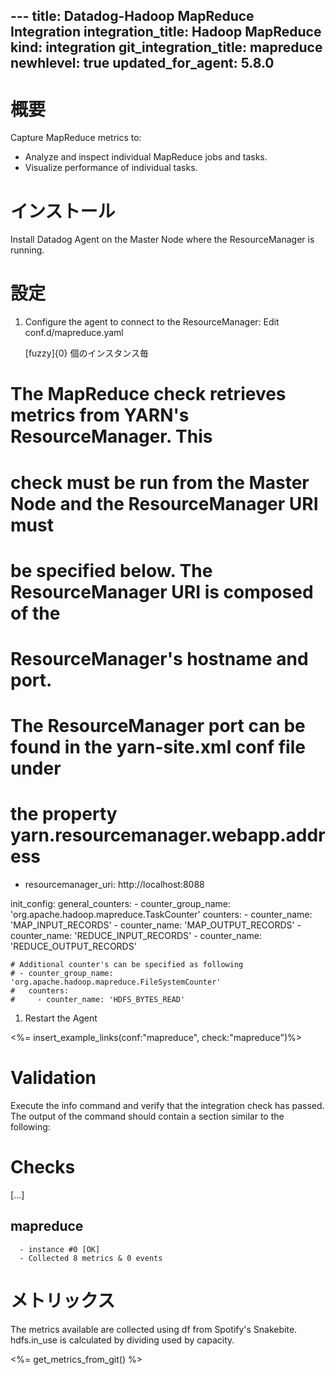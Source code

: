 --- title: Datadog-Hadoop MapReduce Integration integration_title: Hadoop MapReduce kind: integration git_integration_title: mapreduce newhlevel: true
updated_for_agent: 5.8.0
---
# 概要

Capture MapReduce metrics to:

* Analyze and inspect individual MapReduce jobs and tasks.
* Visualize performance of individual tasks.

# インストール

Install Datadog Agent on the Master Node where the ResourceManager is running.

# 設定

1.  Configure the agent to connect to the ResourceManager: Edit conf.d/mapreduce.yaml

    [fuzzy]{0} 個のインスタンス毎
  # The MapReduce check retrieves metrics from YARN's ResourceManager. This
  # check must be run from the Master Node and the ResourceManager URI must
  # be specified below. The ResourceManager URI is composed of the
  # ResourceManager's hostname and port.
  # The ResourceManager port can be found in the yarn-site.xml conf file under
  # the property yarn.resourcemanager.webapp.address
  - resourcemanager_uri: http://localhost:8088

init_config:
 general_counters:
    - counter_group_name: 'org.apache.hadoop.mapreduce.TaskCounter'
      counters:
        - counter_name: 'MAP_INPUT_RECORDS'
        - counter_name: 'MAP_OUTPUT_RECORDS'
        - counter_name: 'REDUCE_INPUT_RECORDS'
        - counter_name: 'REDUCE_OUTPUT_RECORDS'

    # Additional counter's can be specified as following
    # - counter_group_name: 'org.apache.hadoop.mapreduce.FileSystemCounter'
    #   counters:
    #     - counter_name: 'HDFS_BYTES_READ'

1.  Restart the Agent

<%= insert_example_links(conf:"mapreduce", check:"mapreduce")%>

# Validation

Execute the info command and verify that the integration check has passed. The output of the command should contain a section similar to the following:

Checks
======

  [...]

  mapreduce
  ---------
      - instance #0 [OK]
      - Collected 8 metrics & 0 events

# メトリックス

The metrics available are collected using df from Spotify's Snakebite. hdfs.in_use is calculated by dividing used by capacity.

<%= get_metrics_from_git() %>
